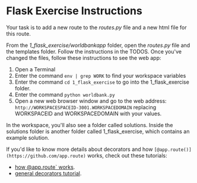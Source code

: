 # Flask Exercise Instructions

Your task is to add a new route to the *routes.py* file and a new html file for this route.

From the *1_flask_exercise/worldbankapp* folder, open the *routes.py* file and the templates folder. Follow the instructions in the TODOS. Once you've changed the files, follow these instructions to see the web app:
1. Open a Terminal
2. Enter the command `env | grep WORK` to find your workspace variables
3. Enter the command `cd 1_flask_exercise` to go into the 1_flask_exercise folder.
4. Enter the command `python worldbank.py`
5. Open a new web browser window and go to the web address:
`http://WORKSPACESPACEID-3001.WORKSPACEDOMAIN` replacing WORKSPACEID and WORKSPACEDOMAIN with your values.

In the workspace, you'll also see a folder called solutions. Inside the solutions folder is another folder called 1_flask_exercise, which contains an example solution.


If you'd like to know more details about decorators and how `[@app.route()](https://github.com/app.route)` works, check out these tutorials:  
- [how @app.route` works](https://github.com/app.route).
- [general decorators tutorial](https://realpython.com/primer-on-python-decorators/).
